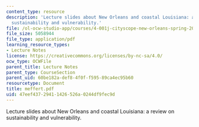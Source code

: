 ```yaml
---
content_type: resource
description: 'Lecture slides about New Orleans and coastal Louisiana: a review on
  sustainability and vulnerability.'
file: /ol-ocw-studio-app/courses/4-001j-cityscope-new-orleans-spring-2007/47eef43729411426526a0244df9fec9d_meffert.pdf
file_size: 5058944
file_type: application/pdf
learning_resource_types:
- Lecture Notes
license: https://creativecommons.org/licenses/by-nc-sa/4.0/
ocw_type: OCWFile
parent_title: Lecture Notes
parent_type: CourseSection
parent_uid: 60be182a-def8-4f0f-f595-89ca4ec95b60
resourcetype: Document
title: meffert.pdf
uid: 47eef437-2941-1426-526a-0244df9fec9d
---
```

Lecture slides about New Orleans and coastal Louisiana: a review on sustainability and vulnerability.